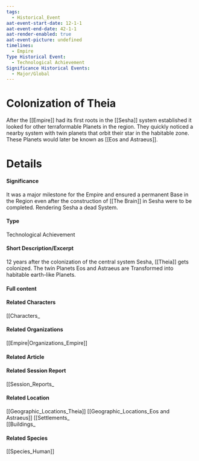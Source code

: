 ```yaml
---
tags:
  - Historical_Event
aat-event-start-date: 12-1-1
aat-event-end-date: 42-1-1
aat-render-enabled: true
aat-event-picture: undefined
timelines:
  - Empire
Type Historical Event:
  - Technological Achievement
Significance Historical Events:
  - Major/Global
---
```

# Colonization of Theia
After the [[Empire]] had its first roots in the [[Sesha]] system established it looked for other terraformable Planets in the region. They quickly noticed a nearby system with twin planets that orbit their star in the habitable zone. These Planets would later be known as [[Eos and Astraeus]].

# Details
#### Significance
It was a major milestone for the Empire and ensured a permanent Base in the Region even after the construction of [[The Brain]] in Sesha were to be completed. Rendering Sesha a dead System.
#### Type
Technological Achievement
#### Short Description/Excerpt
12 years after the colonization of the central system Sesha, [[Theia]] gets colonized. The twin Planets Eos and Astraeus are Transformed into habitable earth-like Planets.
#### Full content
#### Related Characters
[[Characters_
#### Related Organizations
[[Empire|Organizations_Empire]]
#### Related Article
#### Related Session Report
[[Session_Reports_
#### Related Location
[[Geographic_Locations_Theia]]
[[Geographic_Locations_Eos and Astraeus]]
[[Settlements_  
[[Buildings_
#### Related Species
[[Species_Human]]


